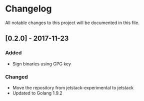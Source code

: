 # Changelog
All notable changes to this project will be documented in this file.

## [0.2.0] - 2017-11-23
### Added
- Sign binaries using GPG key

### Changed
- Move the repository from jetstack-experimental to jetstack
- Updated to Golang 1.9.2
